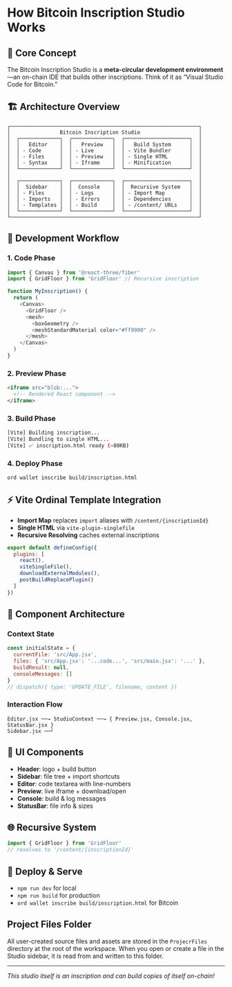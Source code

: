 <!-- filepath: /workspaces/vite-ordinal-template/README.md -->
# How Bitcoin Inscription Studio Works

## 🎯 Core Concept

The Bitcoin Inscription Studio is a **meta-circular development environment**—an on-chain IDE that builds other inscriptions. Think of it as “Visual Studio Code for Bitcoin.”

## 🏗️ Architecture Overview

```
┌─────────────────────────────────────────────────────────────┐
│                Bitcoin Inscription Studio                   │
│  ┌─────────────┐  ┌─────────────┐  ┌─────────────────────┐  │
│  │   Editor    │  │   Preview   │  │   Build System      │  │
│  │ - Code      │  │ - Live      │  │ - Vite Bundler      │  │
│  │ - Files     │  │ - Preview   │  │ - Single HTML       │  │
│  │ - Syntax    │  │ - Iframe    │  │ - Minification      │  │
│  └─────────────┘  └─────────────┘  └─────────────────────┘  │
│                                                             │
│  ┌─────────────┐  ┌─────────────┐  ┌─────────────────────┐  │
│  │  Sidebar    │  │  Console    │  │  Recursive System   │  │
│  │ - Files     │  │ - Logs      │  │ - Import Map        │  │
│  │ - Imports   │  │ - Errors    │  │ - Dependencies      │  │
│  │ - Templates │  │ - Build     │  │ - /content/ URLs    │  │
│  └─────────────┘  └─────────────┘  └─────────────────────┘  │
└─────────────────────────────────────────────────────────────┘
```

## 🔄 Development Workflow

### 1. Code Phase

```javascript
import { Canvas } from '@react-three/fiber'
import { GridFloor } from 'GridFloor' // Recursive inscription

function MyInscription() {
  return (
    <Canvas>
      <GridFloor />
      <mesh>
        <boxGeometry />
        <meshStandardMaterial color="#ff9900" />
      </mesh>
    </Canvas>
  )
}
```

### 2. Preview Phase

```html
<iframe src="blob:...">
  <!-- Rendered React component -->
</iframe>
```

### 3. Build Phase

```bash
[Vite] Building inscription...
[Vite] Bundling to single HTML...
[Vite] ✅ inscription.html ready (~80KB)
```

### 4. Deploy Phase

```bash
ord wallet inscribe build/inscription.html
```

## ⚡ Vite Ordinal Template Integration

- **Import Map** replaces `import` aliases with `/content/{inscriptionId}`
- **Single HTML** via `vite-plugin-singlefile`
- **Recursive Resolving** caches external inscriptions

```js
export default defineConfig({
  plugins: [
    react(),
    viteSingleFile(),
    downloadExternalModules(),
    postBuildReplacePlugin()
  ]
})
```

## 🔧 Component Architecture

### Context State

```js
const initialState = {
  currentFile: 'src/App.jsx',
  files: { 'src/App.jsx': '...code...', 'src/main.jsx': '...' },
  buildResult: null,
  consoleMessages: []
}
// dispatch({ type: 'UPDATE_FILE', filename, content })
```

### Interaction Flow

```
Editor.jsx ──→ StudioContext ──→ { Preview.jsx, Console.jsx, StatusBar.jsx }
Sidebar.jsx ──┘
```

## 🎨 UI Components

- **Header**: logo + build button
- **Sidebar**: file tree + import shortcuts
- **Editor**: code textarea with line-numbers
- **Preview**: live iframe + download/open
- **Console**: build & log messages
- **StatusBar**: file info & sizes

## 🌐 Recursive System

```js
import { GridFloor } from 'GridFloor'
// resolves to '/content/{inscriptionId}'
```

## 🚀 Deploy & Serve

- `npm run dev` for local
- `npm run build` for production
- `ord wallet inscribe build/inscription.html` for Bitcoin

## Project Files Folder

All user-created source files and assets are stored in the `ProjecrFiles` directory at the root of the workspace. When you open or create a file in the Studio sidebar, it is read from and written to this folder.

---

_This studio itself is an inscription and can build copies of itself on-chain!_
